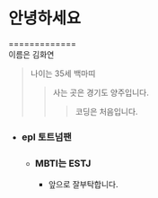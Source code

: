 # 안녕하세요
=============   
이름은 김화연   
> 나이는 35세 백마띠  
>   > 사는 곳은 경기도 양주입니다.   
>   >   > 코딩은 처음입니다.   
* ### epl 토트넘팬   
  - ### MBTI는 ESTJ
    + 앞으로 잘부탁합니다. 
